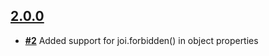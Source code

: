 ## [**2.0.0**](https://github.com/lightsofapollo/joi-to-json-schema/issues/2&state=closed)
- [**#2**](https://github.com/lightsofapollo/joi-to-json-schema/issues/2) Added support for joi.forbidden() in object properties